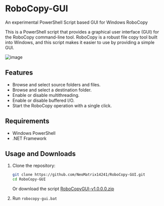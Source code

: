 # RoboCopy-GUI
An experimental PowerShell Script based GUI for Windows RoboCopy

This is a PowerShell script that provides a graphical user interface (GUI) for the RoboCopy command-line tool. RoboCopy is a robust file copy tool built into Windows, and this script makes it easier to use by providing a simple GUI.

![image](https://github.com/user-attachments/assets/2556ac50-3957-46c9-9c35-2ea9336dcd62)

## Features

- Browse and select source folders and files.
- Browse and select a destination folder.
- Enable or disable multithreading.
- Enable or disable buffered I/O.
- Start the RoboCopy operation with a single click.

## Requirements

- Windows PowerShell
- .NET Framework

## Usage and Downloads

1. Clone the repository:
    ```bash
    git clone https://github.com/NeoMatrix14241/RoboCopy-GUI.git
    cd RoboCopy-GUI
    ```
    Or download the script
        [RoboCopyGUI-v1.0.0.0.zip](https://github.com/NeoMatrix14241/RoboCopy-GUI/releases/download/RoboCopyGUI-v1.0.0.0/RoboCopyGUI-v1.0.0.0.zip)

2. Run `robocopy-gui.bat`
